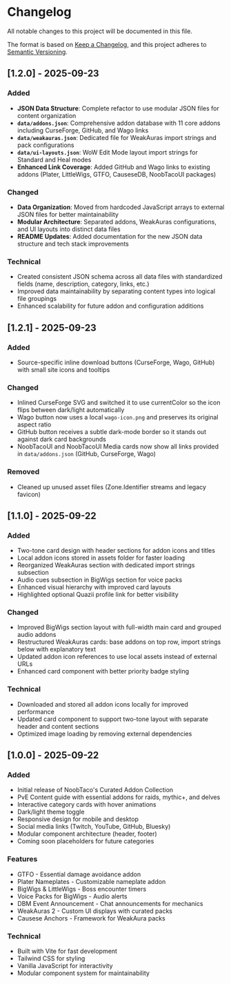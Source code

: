 # Changelog

All notable changes to this project will be documented in this file.

The format is based on [Keep a Changelog](https://keepachangelog.com/en/1.0.0/),
and this project adheres to [Semantic Versioning](https://semver.org/spec/v2.0.0.html).

## [1.2.0] - 2025-09-23

### Added
- **JSON Data Structure**: Complete refactor to use modular JSON files for content organization
- **`data/addons.json`**: Comprehensive addon database with 11 core addons including CurseForge, GitHub, and Wago links
- **`data/weakauras.json`**: Dedicated file for WeakAuras import strings and pack configurations
- **`data/ui-layouts.json`**: WoW Edit Mode layout import strings for Standard and Heal modes
- **Enhanced Link Coverage**: Added GitHub and Wago links to existing addons (Plater, LittleWigs, GTFO, CauseseDB, NoobTacoUI packages)

### Changed
- **Data Organization**: Moved from hardcoded JavaScript arrays to external JSON files for better maintainability
- **Modular Architecture**: Separated addons, WeakAuras configurations, and UI layouts into distinct data files
- **README Updates**: Added documentation for the new JSON data structure and tech stack improvements

### Technical
- Created consistent JSON schema across all data files with standardized fields (name, description, category, links, etc.)
- Improved data maintainability by separating content types into logical file groupings
- Enhanced scalability for future addon and configuration additions

## [1.2.1] - 2025-09-23

### Added
- Source-specific inline download buttons (CurseForge, Wago, GitHub) with small site icons and tooltips

### Changed
- Inlined CurseForge SVG and switched it to use currentColor so the icon flips between dark/light automatically
- Wago button now uses a local `wago-icon.png` and preserves its original aspect ratio
- GitHub button receives a subtle dark-mode border so it stands out against dark card backgrounds
- NoobTacoUI and NoobTacoUI Media cards now show all links provided in `data/addons.json` (GitHub, CurseForge, Wago)

### Removed
- Cleaned up unused asset files (Zone.Identifier streams and legacy favicon)

## [1.1.0] - 2025-09-22

### Added
- Two-tone card design with header sections for addon icons and titles
- Local addon icons stored in assets folder for faster loading
- Reorganized WeakAuras section with dedicated import strings subsection
- Audio cues subsection in BigWigs section for voice packs
- Enhanced visual hierarchy with improved card layouts
- Highlighted optional Quazii profile link for better visibility

### Changed
- Improved BigWigs section layout with full-width main card and grouped audio addons
- Restructured WeakAuras cards: base addons on top row, import strings below with explanatory text
- Updated addon icon references to use local assets instead of external URLs
- Enhanced card component with better priority badge styling

### Technical
- Downloaded and stored all addon icons locally for improved performance
- Updated card component to support two-tone layout with separate header and content sections
- Optimized image loading by removing external dependencies

## [1.0.0] - 2025-09-22

### Added
- Initial release of NoobTaco's Curated Addon Collection
- PvE Content guide with essential addons for raids, mythic+, and delves
- Interactive category cards with hover animations
- Dark/light theme toggle
- Responsive design for mobile and desktop
- Social media links (Twitch, YouTube, GitHub, Bluesky)
- Modular component architecture (header, footer)
- Coming soon placeholders for future categories

### Features
- GTFO - Essential damage avoidance addon
- Plater Nameplates - Customizable nameplate addon
- BigWigs & LittleWigs - Boss encounter timers
- Voice Packs for BigWigs - Audio alerts
- DBM Event Announcement - Chat announcements for mechanics
- WeakAuras 2 - Custom UI displays with curated packs
- Causese Anchors - Framework for WeakAura packs

### Technical
- Built with Vite for fast development
- Tailwind CSS for styling
- Vanilla JavaScript for interactivity
- Modular component system for maintainability
